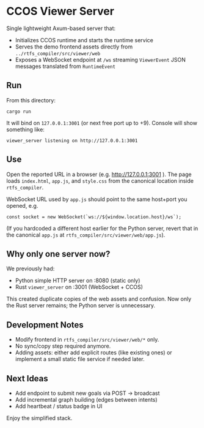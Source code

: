# CCOS Viewer Server

Single lightweight Axum-based server that:

- Initializes CCOS runtime and starts the runtime service
- Serves the demo frontend assets directly from `../rtfs_compiler/src/viewer/web`
- Exposes a WebSocket endpoint at `/ws` streaming `ViewerEvent` JSON messages translated from `RuntimeEvent`

## Run

From this directory:

```
cargo run
```

It will bind on `127.0.0.1:3001` (or next free port up to +9). Console will show something like:

```
viewer_server listening on http://127.0.0.1:3001
```

## Use

Open the reported URL in a browser (e.g. http://127.0.0.1:3001 ). The page loads `index.html`, `app.js`, and `style.css` from the canonical location inside `rtfs_compiler`.

WebSocket URL used by `app.js` should point to the same host+port you opened, e.g.

```
const socket = new WebSocket(`ws://${window.location.host}/ws`);
```

(If you hardcoded a different host earlier for the Python server, revert that in the canonical `app.js` at `rtfs_compiler/src/viewer/web/app.js`).

## Why only one server now?

We previously had:
- Python simple HTTP server on :8080 (static only)
- Rust `viewer_server` on :3001 (WebSocket + CCOS)

This created duplicate copies of the web assets and confusion. Now only the Rust server remains; the Python server is unnecessary.

## Development Notes

- Modify frontend in `rtfs_compiler/src/viewer/web/*` only.
- No sync/copy step required anymore.
- Adding assets: either add explicit routes (like existing ones) or implement a small static file service if needed later.

## Next Ideas

- Add endpoint to submit new goals via POST -> broadcast
- Add incremental graph building (edges between intents)
- Add heartbeat / status badge in UI

Enjoy the simplified stack.



